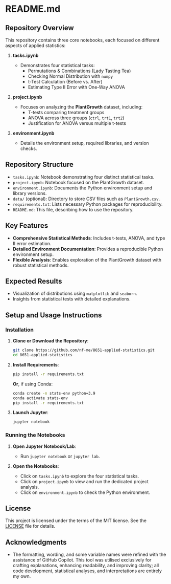 # README.md

## Repository Overview
This repository contains three core notebooks, each focused on different aspects of applied statistics:

1. **tasks.ipynb**  
   - Demonstrates four statistical tasks:  
     - Permutations & Combinations (Lady Tasting Tea)  
     - Checking Normal Distribution with `numpy`  
     - t-Test Calculation (Before vs. After)  
     - Estimating Type II Error with One-Way ANOVA  

2. **project.ipynb**  
   - Focuses on analyzing the **PlantGrowth** dataset, including:  
     - T-tests comparing treatment groups  
     - ANOVA across three groups (`ctrl`, `trt1`, `trt2`)  
     - Justification for ANOVA versus multiple t-tests  

3. **environment.ipynb**  
   - Details the environment setup, required libraries, and version checks.

## Repository Structure
- `tasks.ipynb`: Notebook demonstrating four distinct statistical tasks.
- `project.ipynb`: Notebook focused on the PlantGrowth dataset.
- `environment.ipynb`: Documents the Python environment setup and library versions.
- `data/` (optional): Directory to store CSV files such as `PlantGrowth.csv`.
- `requirements.txt`: Lists necessary Python packages for reproducibility.
- `README.md`: This file, describing how to use the repository.

## Key Features
- **Comprehensive Statistical Methods**: Includes t-tests, ANOVA, and type II error estimation.
- **Detailed Environment Documentation**: Provides a reproducible Python environment setup.
- **Flexible Analysis**: Enables exploration of the PlantGrowth dataset with robust statistical methods.

## Expected Results
- Visualization of distributions using `matplotlib` and `seaborn`.
- Insights from statistical tests with detailed explanations.

## Setup and Usage Instructions

### Installation
1. **Clone or Download the Repository**:
   ```bash
   git clone https://github.com/nf-me/8651-applied-statistics.git
   cd 8651-applied-statistics
   ```
2. **Install Requirements**:
   ```bash
   pip install -r requirements.txt
   ```
   **Or**, if using Conda:
   ```bash
   conda create -n stats-env python=3.9
   conda activate stats-env
   pip install -r requirements.txt
   ```

3. **Launch Jupyter**:
   ```bash
   jupyter notebook
   ```

### Running the Notebooks
1. **Open Jupyter Notebook/Lab**:
   - Run `jupyter notebook` or `jupyter lab`.

2. **Open the Notebooks**:
   - Click on `tasks.ipynb` to explore the four statistical tasks.
   - Click on `project.ipynb` to view and run the dedicated project analysis.
   - Click on `environment.ipynb` to check the Python environment.

## License
This project is licensed under the terms of the MIT license. See the [LICENSE](LICENSE) file for details.

## Acknowledgments
- The formatting, wording, and some variable names were refined with the assistance of GitHub Copilot. This tool was utilised exclusively for crafting explanations, enhancing readability, and improving clarity; all code development, statistical analyses, and interpretations are entirely my own.